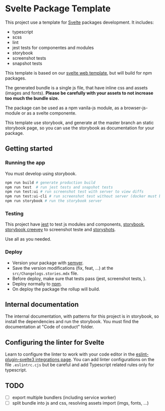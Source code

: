 # Svelte Package Template

This project use a template for [Svelte](https://svelte.dev/) packages development.
It includes:

- typescript
- scss
- lint
- jest tests for componentes and modules
- storybook
- screenshot tests
- snapshot tests

This template is based on our [svelte web template](https://gitlab.com/team-tecnologia/templates-and-snippets/svelte-template), but will build for npm packages.

The generated bundle is a single js file, that have inline css and assets (images and fonts). **Please be carefully with your assets to not increase too much the bundle size.**

The package can be used as a npm vanila-js module, as a browser-js-module or as a svelte componente.

This template use storybook, and generate at the master branch an static storybook page, so you can use the storybook as documentation for your package.

## Getting started
### Running the app

You must develop using storybook.

```sh
npm run build # generate production build
npm run test  # run jest tests and snapshot tests
npm run test:ui # run screenshot test with server to view diffs
npm run test:ui-cli # run screenshot test without server (docker must be running)
npm run storybook # run the storybook server
```

### Testing
This project have [jest](https://jestjs.io/pt-BR/docs/getting-started) to test js modules and components, [storybook](https://storybook.js.org/), [storybook creevey](https://storybook.js.org/addons/creevey) to screenshot teste and [storyshots](https://storybook.js.org/addons/@storybook/addon-storyshots).

Use all as you needed.

### Deploy
- Version your package with [semver](https://semver.org/lang/pt-BR/).
- Save the version modifications (fix, feat, ...) at the `src/Changelogs.stories.mdx` file.
- Before deploy, make sure that tests pass (jest, screenshot tests, ).
- Deploy normally to [npm](https://docs.npmjs.com/cli/v8/commands/npm-publish).
- On deploy the package the rollup will build.


## Internal documentation
The internal documentation, with patterns for this project is in storybook, so install the dependencies and run the storybook.
You must find the documentation at "Code of conduct" folder.

## Configuring the linter for Svelte

Learn to configure the linter to work with your code editor in the
[eslint-plugin-svelte3 integrations page](https://github.com/sveltejs/eslint-plugin-svelte3/blob/master/INTEGRATIONS.md).
You can add linter configurations on the file `.eslintrc.cjs` but be careful and
add Typescript related rules only for typescript.

## TODO

* [ ] export multiple bundlers (including service worker)
* [ ] split bundle into js and css, resolving assets import (imgs, fonts, ...)
